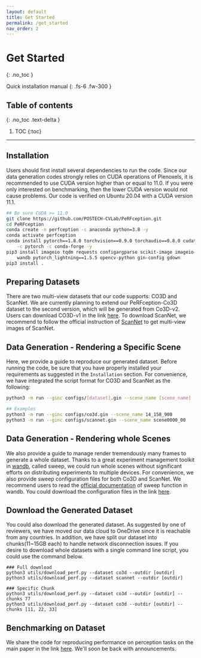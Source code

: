 ```yaml
---
layout: default
title: Get Started
permalink: /get_started
nav_order: 2
---
```


# Get Started
{: .no_toc }

Quick installation manual
{: .fs-6 .fw-300 }

## Table of contents
{: .no_toc .text-delta }

1. TOC
{:toc}

---

## Installation

Users should first install several dependencies to run the code. Since our data generation codes strongly relies on CUDA operations of Plenoxels, it is recommended to use CUDA version higher than or equal to 11.0. If you were only interested on benchmarking, then the lower CUDA version would not cause problems. Our code is verified on Ubuntu 20.04 with a CUDA version 11.1. 

```bash
## Be sure CUDA >= 11.0
git clone https://github.com/POSTECH-CVLab/PeRFception.git
cd PeRFception
conda create -n perfception -c anaconda python=3.8 -y
conda activate perfception
conda install pytorch==1.8.0 torchvision==0.9.0 torchaudio==0.8.0 cudatoolkit=11.1 \
    -c pytorch -c conda-forge -y
pip3 install imageio tqdm requests configargparse scikit-image imageio-ffmpeg piqa \
    wandb pytorch_lightning==1.5.5 opencv-python gin-config gdown
pip3 install .
```

## Preparing Datasets
There are two multi-view datasets that our code supports: CO3D and ScanNet. We are currently planning to extend our PeRFception-Co3D dataset to the second version, which will be generated from Co3D-v2. Users can download CO3D-v1 in the link [here](https://github.com/facebookresearch/co3d/tree/v1). To download ScanNet, we recommend to follow the official instruction of [ScanNet](http://www.scan-net.org/) to get multi-view images of ScanNet. 

## Data Generation - Rendering a Specific Scene

Here, we provide a guide to reproduce our generated dataset. Before running the code, be sure that you have properly installed your requirements as suggested in the `Installation` section. For convenience, we have integrated the script format for CO3D and ScanNet as the following:

```bash
python3 -m run --ginc configs/[dataset].gin --scene_name [scene_name]

## Examples
python3 -m run --ginc configs/co3d.gin --scene_name 14_158_900
python3 -m run --ginc configs/scannet.gin --scene_name scene0000_00
```

## Data Generation - Rendering whole Scenes

We also provide a guide to manage render tremendously many frames to generate a whole dataset. Thanks to a great experiment management toolkit in [wandb](https://wandb.ai/site), called sweep, we could run whole scenes without significant efforts on distributing experiments to multiple devices. For convenience, we also provide sweep configuration files for both Co3D and ScanNet. We recommend users to read the [official documentation](https://docs.wandb.ai/guides/sweeps) of sweep function in wandb. You could download the configuration files in the link [here](https://1drv.ms/u/s!As9A9EbDsoWcj6toSOfdeWMaHhqF3Q?e=1INfNg). 

## Download the Generated Dataset

You could also download the generated dataset. As suggested by one of reviewers, we have moved our data cloud to OneDrive since it is reachable from any countries. In addition, we have split our dataset into chunks(11~15GB each) to handle network disconnection issues. If you desire to download whole datasets with a single command line script, you could use the command below.

```
### Full download
python3 utils/download_perf.py --dataset co3d --outdir [outdir]
python3 utils/download_perf.py --dataset scannet --outdir [outdir]

### Specific Chunk
python3 utils/download_perf.py --dataset co3d --outdir [outdir] --chunks 77
python3 utils/download_perf.py --dataset co3d --outdir [outdir] --chunks [11, 22, 33]
```

## Benchmarking on Dataset

We share the code for reproducing performance on perception tasks on the main paper in the link [here](https://github.com/POSTECH-CVLab/NeRF-Downstream). We'll soon be back with announcements.